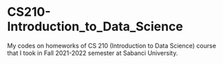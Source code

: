 # CS210-Introduction_to_Data_Science

My codes on homeworks of CS 210 (Introduction to Data Science) course that I took in Fall 2021-2022 semester at Sabanci University.
